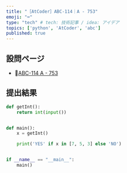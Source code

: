 ```yaml
---
title: "［AtCoder］ABC-114｜A - 753"
emoji: "⌨️"
type: "tech" # tech: 技術記事 / idea: アイデア
topics: ['python', 'AtCoder', 'abc']
published: true
---
```


## 設問ページ

- 🔗[ABC-114 A - 753](https://atcoder.jp/contests/abc114/tasks/abc114_a)

## 提出結果

```python
def getInt():
    return int(input())


def main():
    x = getInt()

    print('YES' if x in [7, 5, 3] else 'NO')


if __name__ == "__main__":
    main()
```
